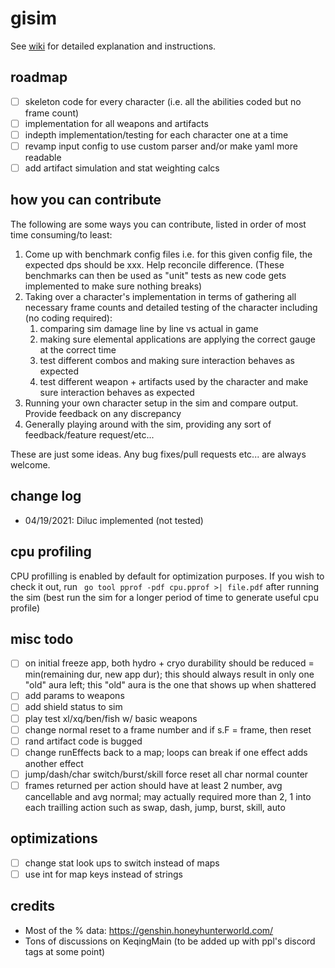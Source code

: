 # gisim

See [wiki](https://github.com/srliao/gisim/wiki) for detailed explanation and instructions.

## roadmap

- [ ] skeleton code for every character (i.e. all the abilities coded but no frame count)
- [ ] implementation for all weapons and artifacts
- [ ] indepth implementation/testing for each character one at a time
- [ ] revamp input config to use custom parser and/or make yaml more readable
- [ ] add artifact simulation and stat weighting calcs

## how you can contribute

The following are some ways you can contribute, listed in order of most time consuming/to least:

1. Come up with benchmark config files i.e. for this given config file, the expected dps should be xxx. Help reconcile difference. (These benchmarks can then be used as "unit" tests as new code gets implemented to make sure nothing breaks)
2. Taking over a character's implementation in terms of gathering all necessary frame counts and detailed testing of the character including (no coding required):
   1. comparing sim damage line by line vs actual in game
   2. making sure elemental applications are applying the correct gauge at the correct time
   3. test different combos and making sure interaction behaves as expected
   4. test different weapon + artifacts used by the character and make sure interaction behaves as expected
3. Running your own character setup in the sim and compare output. Provide feedback on any discrepancy
4. Generally playing around with the sim, providing any sort of feedback/feature request/etc... 

These are just some ideas. Any bug fixes/pull requests etc... are always welcome.

## change log

- 04/19/2021: Diluc implemented (not tested)

## cpu profiling

CPU profilling is enabled by default for optimization purposes. If you wish to check it out, run ` go tool pprof -pdf cpu.pprof >| file.pdf` after running the sim (best run the sim for a longer period of time to generate useful cpu profile)


## misc todo

- [ ] on initial freeze app, both hydro + cryo durability should be reduced = min(remaining dur, new app dur); this should always result in only one "old" aura left; this "old" aura is the one that shows up when shattered
- [ ] add params to weapons
- [ ] add shield status to sim
- [ ] play test xl/xq/ben/fish w/ basic weapons
- [ ] change normal reset to a frame number and if s.F = frame, then reset
- [ ] rand artifact code is bugged
- [ ] change runEffects back to a map; loops can break if one effect adds another effect
- [ ] jump/dash/char switch/burst/skill force reset all char normal counter
- [ ] frames returned per action should have at least 2 number, avg cancellable and avg normal; may actually required more than 2, 1 into each trailling action such as swap, dash, jump, burst, skill, auto

## optimizations

- [ ] change stat look ups to switch instead of maps
- [ ] use int for map keys instead of strings

## credits

- Most of the % data: https://genshin.honeyhunterworld.com/
- Tons of discussions on KeqingMain (to be added up with ppl's discord tags at some point)
